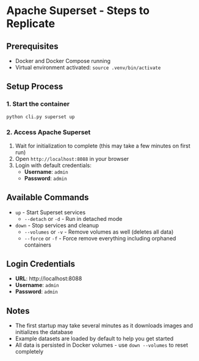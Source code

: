 # Apache Superset - Steps to Replicate

## Prerequisites
- Docker and Docker Compose running
- Virtual environment activated: `source .venv/bin/activate`

## Setup Process

### 1. Start the container
```bash
python cli.py superset up
```

### 2. Access Apache Superset
1. Wait for initialization to complete (this may take a few minutes on first run)
2. Open `http://localhost:8088` in your browser
3. Login with default credentials:
   - **Username**: `admin`
   - **Password**: `admin`

## Available Commands
- `up` - Start Superset services
  - `--detach` or `-d` - Run in detached mode
- `down` - Stop services and cleanup
  - `--volumes` or `-v` - Remove volumes as well (deletes all data)
  - `--force` or `-f` - Force remove everything including orphaned containers

## Login Credentials
- **URL**: http://localhost:8088
- **Username**: `admin`
- **Password**: `admin`

## Notes
- The first startup may take several minutes as it downloads images and initializes the database
- Example datasets are loaded by default to help you get started
- All data is persisted in Docker volumes - use `down --volumes` to reset completely
